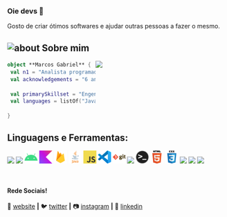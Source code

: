 ### Oie devs 👋

Gosto de criar ótimos softwares e ajudar outras pessoas a fazer o mesmo.

## <img width="45" alt="about" src="https://encrypted-tbn0.gstatic.com/images?q=tbn:ANd9GcTjVba6ga7rXEycupCCkQsmNeJfrBC_ZfEfUbS5E_lgjorO6YE8abAIsqZrruQD6k811gs&usqp=CAU"> Sobre mim

<img align="right" width="300" src="https://media3.giphy.com/media/13HgwGsXF0aiGY/giphy.gif" />

```kotlin
object **Marcos Gabriel** {
 val n1 = "Analista programador Java"- 
 val acknowledgements = "6 anos de experiencia"
 
 val primarySkillset = "Engenheiro de software, Java FullStack Desktop, WEB e Mobile"
 val languages = listOf("Java", "Angular", "Flutter", "JavaScript", "Sql", "Docker") 

}
```

## **Linguagens e Ferramentas:**  
<code><img height="30" src="https://cdn2.dineroenimagen.com/media/dinero/images/blogs/javalogo.jpg"></code>
<code><img height="30" src="https://miro.medium.com/max/250/1*QerqJjInhrgbBkeQ2LSfvQ.png"></code>
<code><img height="30" src="https://raw.githubusercontent.com/github/explore/80688e429a7d4ef2fca1e82350fe8e3517d3494d/topics/android/android.png"></code>
<code><img height="30" src="https://raw.githubusercontent.com/github/explore/80688e429a7d4ef2fca1e82350fe8e3517d3494d/topics/kotlin/kotlin.png"></code>
<code><img height="30" src="https://raw.githubusercontent.com/github/explore/80688e429a7d4ef2fca1e82350fe8e3517d3494d/topics/firebase/firebase.png"></code>
<code><img height="30" src="https://raw.githubusercontent.com/github/explore/80688e429a7d4ef2fca1e82350fe8e3517d3494d/topics/java/java.png"></code>
<code><img height="30" src="https://raw.githubusercontent.com/github/explore/80688e429a7d4ef2fca1e82350fe8e3517d3494d/topics/javascript/javascript.png"></code>
<code><img height="30" src="https://raw.githubusercontent.com/github/explore/80688e429a7d4ef2fca1e82350fe8e3517d3494d/topics/visual-studio-code/visual-studio-code.png"></code>
<code><img height="30" src="https://raw.githubusercontent.com/github/explore/80688e429a7d4ef2fca1e82350fe8e3517d3494d/topics/git/git.png"></code>
<code><img height="30" src="https://pbs.twimg.com/profile_images/1235868806079057921/fTL08u_H_400x400.png"></code>
<code><img height="30" src="https://raw.githubusercontent.com/github/explore/80688e429a7d4ef2fca1e82350fe8e3517d3494d/topics/terminal/terminal.png"></code>
<code><img height="30" src="https://raw.githubusercontent.com/github/explore/80688e429a7d4ef2fca1e82350fe8e3517d3494d/topics/html/html.png"></code>
<code><img height="30" src="https://raw.githubusercontent.com/github/explore/80688e429a7d4ef2fca1e82350fe8e3517d3494d/topics/css/css.png"></code>
<code><img height="30" src="https://oravatec.com/wp-content/uploads/2020/11/vertical-logo-monochromatic.png"></code>
<code><img height="30" src="https://www.ovhcloud.com/sites/default/files/styles/text_media_horizontal/public/2021-04/K8S-logo.png"></code>
<code><img height="30" src="https://upload.wikimedia.org/wikipedia/commons/thumb/e/e9/Jenkins_logo.svg/1200px-Jenkins_logo.svg.png"></code>





[website]: https:///
[twitter]: https://twitter.com/
[instagram]: https://www.instagram.com/marcosg._s/
[linkedin]: https://www.linkedin.com/in/marcosgabriell/
<br>
#### Rede Sociais!

🏡 [website][website] **|** 
🐦 [twitter][twitter] **|** 
📷 [instagram][instagram] **|** 
👔 [linkedin][linkedin]



